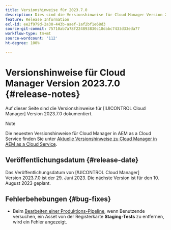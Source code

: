 ```yaml
---
title: Versionshinweise für 2023.7.0
description: Dies sind die Versionshinweise für Cloud Manager Version 2023.7.0.
feature: Release Information
exl-id: ee2f979d-2a30-443b-aaef-1af2bf1e68d3
source-git-commit: 75710ab7a78f224893830c18dabc7433d33eda77
workflow-type: tm+mt
source-wordcount: '112'
ht-degree: 100%

---
```


# Versionshinweise für Cloud Manager Version 2023.7.0 {#release-notes}

Auf dieser Seite sind die Versionshinweise für [!UICONTROL Cloud Manager] Version 2023.7.0 dokumentiert.

>[!NOTE]
>
>Die neuesten Versionshinweise für Cloud Manager in AEM as a Cloud Service finden Sie unter [Aktuelle Versionshinweise zu Cloud Manager in AEM as a Cloud Service](https://experienceleague.adobe.com/docs/experience-manager-cloud-service/content/implementing/using-cloud-manager/release-notes-cloud-manager/release-notes-cm-current.html?lang=de).

## Veröffentlichungsdatum {#release-date}

Das Veröffentlichungsdatum von [!UICONTROL Cloud Manager] Version 2023.7.0 ist der 29. Juni 2023. Die nächste Version ist für den 10. August 2023 geplant.

## Fehlerbehebungen {#bug-fixes}

* Beim [Bearbeiten einer Produktions-Pipeline](/help/using/managing-pipelines.md#editing-pipelines), wenn Benutzende versuchen, ein Asset von der Registerkarte **Staging-Tests** zu entfernen, wird ein Fehler angezeigt.
